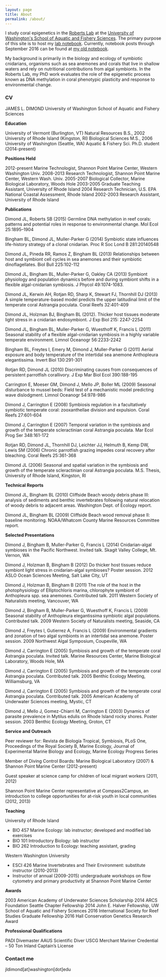 ```yaml
---
layout: page
title: About
permalink: /about/
---
```


I study coral epigenetics in the [Roberts Lab](https://faculty.washington.edu/sr320/) 
at the [University of Washington's School of Aquatic and Fishery Sciences](https://fish.uw.edu/). The primary purpose of this site is to host my [lab notebook](https://jldimond.github.io/). Currently, notebook posts through September 2016 can be found at [my old notebook](http://onsnetwork.org/jdimond/). 

My background is primarily in the biology and ecology of symbiotic cnidarians, organisms such as sea anemones and corals that live in shallow waters and rely on nutritional contributions from  algal symbionts. In the Roberts Lab, my PhD work evaluates the role of the epigenetic process known as DNA methylation in coral phenotypic plasticity and response to environmental change.

### CV

JAMES L. DIMOND
University of Washington
School of Aquatic and Fishery Sciences

**Education**

University of Vermont (Burlington, VT)   Natural Resources   B.S., 2002
University of Rhode Island (Kingston, RI)   Biological Sciences   M.S., 2006
University of Washington (Seattle, WA)		Aquatic & Fishery Sci.	Ph.D. student (2014-present)

**Positions Held**

2012-present	Marine Technologist, Shannon Point Marine Center, Western Washington Univ.
2008-2013		Research Technologist, Shannon Point Marine Center, Western Wash. Univ.
2005-2007		Biological Collector, Marine Biological Laboratory, Woods Hole
2003-2005 		Graduate Teaching Assistant, University of Rhode Island
2004 			Research Technician, U.S. EPA National Coastal Assessment, Rhode Island
2002-2003 		Research Assistant, University of Rhode Island

**Publications**

Dimond JL, Roberts SB (2015) Germline DNA methylation in reef corals: patterns and potential roles in response to environmental change. Mol Ecol 25:1895–1904

Bingham BL, Dimond JL, Muller-Parker G (2014) Symbiotic state influences life-history strategy of a clonal cnidarian. Proc R Soc Lond B 281:20140548 

Dimond JL, Pineda RR, Ramos Z, Bingham BL (2013) Relationships between host and symbiont cell cycles in sea anemones and their symbiotic dinoflagellates. Biol Bull 225:102-112 

Dimond JL, Bingham BL, Muller-Parker G, Oakley CA (2013) Symbiont physiology and population dynamics before and during symbiont shifts in a flexible algal-cnidarian symbiosis. J Phycol 49:1074-1083. 

Dimond JL, Kerwin AH, Rotjan RD, Sharp K, Stewart FJ, Thornhill DJ (2013) A simple temperature-based model predicts the upper latitudinal limit of the temperate coral Astrangia poculata. Coral Reefs 32:401-409 

Dimond JL, Holzman BJ, Bingham BL (2012). Thicker host tissues moderate light stress in a cnidarian endosymbiont. J Exp Biol 215: 2247-2254 

Dimond JL, Bingham BL, Muller-Parker G, Wuesthoff K, Francis L (2011) Seasonal stability of a flexible algal-cnidarian symbiosis in a highly variable temperate environment. Limnol Oceanogr 56:2233-2242 

Bingham BL, Freytes I, Emery M, Dimond J, Muller-Parker G (2011) Aerial exposure and body temperature of the intertidal sea anemone Anthopleura elegantissima. Invert Biol 130:291-301 

Rotjan RD, Dimond JL (2010) Discriminating causes from consequences of persistent parrotfish corallivory. J Exp Mar Biol Ecol 390:188-195 

Carrington E, Moeser GM, Dimond J, Mello JP, Boller ML (2009) Seasonal disturbance to mussel beds: Field test of a mechanistic model predicting wave dislodgment. Limnol Oceanogr 54:978-986 

Dimond J, Carrington E (2008) Symbiosis regulation in a facultatively symbiotic temperate coral: zooxanthellae division and expulsion. Coral Reefs 27:601-604 

Dimond J, Carrington E (2007) Temporal variation in the symbiosis and growth of the temperate scleractinian coral Astrangia poculata. Mar Ecol Prog Ser 348:161-172 

Rotjan RD, Dimond JL, Thornhill DJ, Leichter JJ, Helmuth B, Kemp DW, Lewis SM (2006) Chronic parrotfish grazing impedes coral recovery after bleaching. Coral Reefs 25:361-368 

Dimond JL (2006) Seasonal and spatial variation in the symbiosis and growth of the temperate scleractinian coral Astrangia poculata. M.S. Thesis, University of Rhode Island, Kingston, RI 

**Technical Reports**

Dimond JL, Bingham BL (2010) Cliffside Beach woody debris phase III: analysis of sediments and benthic invertebrates following natural relocation of woody debris to adjacent areas. Washington Dept. of Ecology report.

Dimond JL, Bingham BL (2009) Cliffside Beach wood removal phase II: baseline monitoring. NOAA/Whatcom County Marine Resources Committee report.

**Selected Presentations**

Dimond J, Bingham B, Muller-Parker G, Francis L (2014) Cnidarian-algal symbioses in the Pacific Northwest. Invited talk. Skagit Valley College, Mt. Vernon, WA

Dimond J, Holzman B, Bingham B (2012) Do thicker host tissues reduce symbiont light stress in cnidarian-algal symbioses? Poster session. 2012 ASLO Ocean Sciences Meeting, Salt Lake City, UT

Dimond J, Holzman B, Bingham B (2011) The role of the host in the photophysiology of Elliptochloris marina, chlorophyte symbiont of Anthopleura spp. sea anemones. Contributed talk. 2011 Western Society of Naturalists meeting, Vancouver, WA

Dimond J, Bingham B, Muller-Parker G, Wuesthoff K, Francis L (2009) Seasonal stability of Anthopleura elegantissima symbiotic algal populations. Contributed talk. 2009 Western Society of Naturalists meeting, Seaside, CA

Dimond J, Freytes I, Gutierrez A, Francis L (2009) Environmental gradients and zonation of two algal symbionts in an intertidal sea anemone. Poster session. 2009 Northwest Algal Symposium, Coupeville, WA

Dimond J, Carrington E (2005) Symbiosis and growth of the temperate coral Astrangia poculata. Invited talk. Marine Resources Center, Marine Biological Laboratory, Woods Hole, MA

Dimond J, Carrington E (2005) Symbiosis and growth of the temperate coral Astrangia poculata. Contributed talk. 2005 Benthic Ecology Meeting, Williamsburg, VA

Dimond J, Carrington E (2005) Symbiosis and growth of the temperate coral Astrangia poculata. Contributed talk. 2005 American Academy of Underwater Sciences meeting, Mystic, CT

Dimond J, Mello J, Gomez-Chiarri M, Carrington E (2003) Dynamics of parasite prevalence in Mytilus edulis on Rhode Island rocky shores. Poster session. 2003 Benthic Ecology Meeting, Groton, CT

**Service and Outreach**

Peer reviewer for: Revista de Biología Tropical, Symbiosis, PLoS One, Proceedings of the Royal Society B, Marine Ecology, Journal of Experimental Marine Biology and Ecology, Marine Ecology Progress Series

Member of Diving Control Boards: Marine Biological Laboratory (2007) & Shannon Point Marine Center (2012-present)

Guest speaker at science camp for children of local migrant workers (2011, 2012) 

Shannon Point Marine Center representative at Compass2Campus, an introduction to college opportunities for at-risk youth in local communities (2012, 2013)

**Teaching**

University of Rhode Island
* BIO 457 Marine Ecology: lab instructor; developed and modified lab exercises 
* BIO 101 Introductory Biology: lab instructor
* BIO 262 Introduction to Ecology: teaching assistant, grading

Western Washington University
* ESCI 426 Marine Invertebrates and Their Environment: substitute instructor (2010-2013)
* Instructor of annual (2009-2015) undergraduate workshops on flow cytometry and primary productivity at Shannon Point Marine Center

**Awards**

2003	American Academy of Underwater Sciences Scholarship
2014	ARCS Foundation Seattle Chapter Fellowship
2014	John E. Halver Fellowship, UW School of Aquatic and Fishery Sciences
2016	International Society for Reef Studies Graduate Fellowship
2016	Hall Conservation Genetics Research Award

**Professional Qualifications**

PADI Divemaster 
AAUS Scientific Diver
USCG Merchant Mariner Credential – 50 Ton Inland Captain’s License



### Contact me

jldimond[at]washington[dot]edu